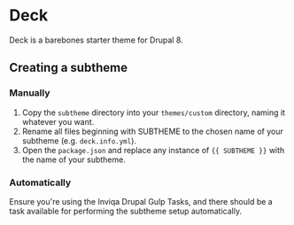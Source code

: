 # Deck

Deck is a barebones starter theme for Drupal 8.

## Creating a subtheme

### Manually

1. Copy the `subtheme` directory into your `themes/custom` directory, naming it whatever you want.
2. Rename all files beginning with SUBTHEME to the chosen name of your subtheme (e.g. `deck.info.yml`).
3. Open the `package.json` and replace any instance of `{{ SUBTHEME }}` with the name of your subtheme.

### Automatically

Ensure you're using the Inviqa Drupal Gulp Tasks, and there should be a task available for performing the subtheme 
setup automatically.

